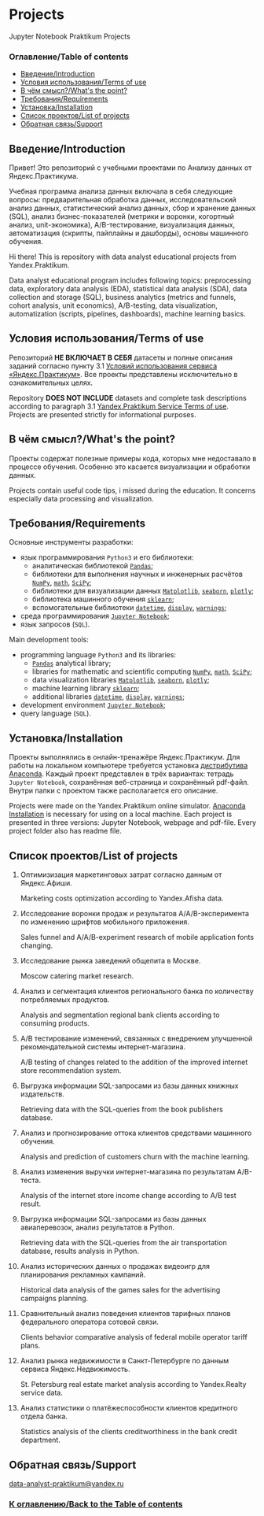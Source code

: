 # Projects
Jupyter Notebook Praktikum Projects

### Оглавление/Table of contents<a class="anchor" id="contents"></a>
* [Введение/Introduction](#chapter1)
* [Условия использования/Terms of use](#chapter2)
* [В чём смысл?/What's the point?](#chapter3)
* [Требования/Requirements](#chapter4)
* [Установка/Installation](#chapter5)
* [Список проектов/List of projects](#chapter6)
* [Обратная связь/Support](#chapter7)

## Введение/Introduction<a class="anchor" id="chapter1"></a>
Привет! Это репозиторий с учебными проектами по Анализу данных от Яндекс.Практикума.

Учебная программа анализа данных включала в себя следующие вопросы: предварительная обработка данных, исследовательский анализ данных, статистический анализ данных, сбор и хранение данных (SQL), анализ бизнес-показателей (метрики и воронки, когортный анализ, unit-экономика), A/B-тестирование, визуализация данных, автоматизация (скрипты, пайплайны и дашборды), основы машинного обучения.

Hi there! This is repository with data analyst educational projects from Yandex.Praktikum.

Data analyst educational program includes following topics: preprocessing data, exploratory data analysis (EDA), statistical data analysis (SDA), data collection and storage (SQL), business analytics (metrics and funnels, cohort analysis, unit economics), A/B-testing, data visualization, automatization (scripts, pipelines, dashboards), machine learning basics.

## Условия использования/Terms of use<a class="anchor" id="chapter2"></a>
Репозиторий **НЕ ВКЛЮЧАЕТ В СЕБЯ** датасеты и полные описания заданий согласно пункту 3.1 [Условий использования сервиса «Яндекс.Практикум»](https://yandex.ru/legal/praktikum_termsofuse/). Все проекты представлены исключительно в ознакомительных целях.

Repository **DOES NOT INCLUDE** datasets and complete task descriptions according to paragraph 3.1 [Yandex.Praktikum Service Terms of use](https://yandex.ru/legal/praktikum_termsofuse/). Projects are presented strictly for informational purposes.

## В чём смысл?/What's the point?<a class="anchor" id="chapter3"></a>
Проекты содержат полезные примеры кода, которых мне недоставало в процессе обучения. Особенно это касается визуализации и обработки данных.

Projects contain useful code tips, i missed during the education. It concerns especially data processing and visualization.

## Требования/Requirements<a class="anchor" id="chapter4"></a>
Основные инструменты разработки:
- язык программирования `Python3` и его библиотеки:
	- аналитическая библиотекой [`Pandas`](https://pandas.pydata.org/);
	- библиотеки для выполнения научных и инженерных расчётов [`NumPy`](http://www.numpy.org/), [`math`](https://docs.python.org/3/library/math.html), [`SciPy`](https://www.scipy.org/);
	- библиотеки для визуализации данных [`Matplotlib`](https://matplotlib.org/), [`seaborn`](https://seaborn.pydata.org/), [`plotly`](https://plotly.com/python/);
	- библиотека машинного обучения [`sklearn`](https://www.sklearn.org/);
	- вспомогательные библиотеки [`datetime`](https://docs.python.org/3/library/datetime.html), [`display`](https://ipython.org/ipython-doc/3/api/generated/IPython.display.html), [`warnings`](https://docs.python.org/3/library/warnings.html);
- среда программирования [`Jupyter Notebook`](https://jupyter.org/);
- язык запросов (`SQL`).

Main development tools:
- programming language `Python3` and its libraries:
	- [`Pandas`](https://pandas.pydata.org/) analytical library;
	- libraries for mathematic and scientific computing [`NumPy`](http://www.numpy.org/), [`math`](https://docs.python.org/3/library/math.html), [`SciPy`](https://www.scipy.org/);
	- data visualization libraries [`Matplotlib`](https://matplotlib.org/), [`seaborn`](https://seaborn.pydata.org/), [`plotly`](https://plotly.com/python/);
	- machine learning library [`sklearn`](https://www.sklearn.org/);
	- additional libraries [`datetime`](https://docs.python.org/3/library/datetime.html), [`display`](https://ipython.org/ipython-doc/3/api/generated/IPython.display.html), [`warnings`](https://docs.python.org/3/library/warnings.html);
- development environment [`Jupyter Notebook`](https://jupyter.org/);
- query language (`SQL`).

## Установка/Installation<a class="anchor" id="chapter5"></a>
Проекты выполнялись в онлайн-тренажёре Яндекс.Практикум. Для работы на локальном компьютере требуется установка [дистрибутива Anaconda](https://www.anaconda.com/distribution/). Каждый проект представлен в трёх вариантах: тетрадь `Jupyter Notebook`, сохранённая веб-страница и сохранённый pdf-файл. Внутри папки с проектом также располагается его описание.

Projects were made on the Yandex.Praktikum online simulator. [Anaconda Installation](https://www.anaconda.com/distribution/) is necessary for using on a local machine. Each project is presented in three versions: Jupyter Notebook, webpage and pdf-file. Every project folder also has readme file.

## Список проектов/List of projects<a class="anchor" id="chapter6"></a>
1. Оптимизизация маркетинговых затрат согласно данным от Яндекс.Афиши.

	Marketing costs optimization according to Yandex.Afisha data.

2. Исследование воронки продаж и результатов A/A/B-эксперимента по изменению шрифтов мобильного приложения.

	Sales funnel and A/A/B-experiment research of mobile application fonts changing.

3. Исследование рынка заведений общепита в Москве.

	Moscow catering market research.

4. Анализ и сегментация клиентов регионального банка по количеству потребляемых продуктов.

	Analysis and segmentation regional bank clients according to consuming products.

5. A/B тестирование изменений, связанных с внедрением улучшенной рекомендательной системы интернет-магазина.

	A/B testing of changes related to the addition of the improved internet store recommendation system.

6. Выгрузка информации SQL-запросами из базы данных книжных издательств.

	Retrieving data with the SQL-queries from the book publishers database.

7. Анализ и прогнозирование оттока клиентов средствами машинного обучения.

	Analysis and prediction of customers churn with the machine learning.

8. Анализ изменения выручки интернет-магазина по результатам A/B-теста.

	Analysis of the internet store income change according to A/B test result.

9. Выгрузка информации SQL-запросами из базы данных авиаперевозок, анализ результатов в Python.

	Retrieving data with the SQL-queries from the air transportation database, results analysis in Python.

10. Анализ исторических данных о продажах видеоигр для планирования рекламных кампаний.

	Historical data analysis of the games sales for the advertising campaigns planning.

11. Сравнительный анализ поведения клиентов тарифных планов федерального оператора сотовой связи.

	Clients behavior сomparative analysis of federal mobile operator tariff plans.

12. Анализ рынка недвижимости в Санкт-Петербурге по данным сервиса Яндекс.Недвижимость.

	St. Petersburg real estate market analysis according to Yandex.Realty service data.

13. Анализ статистики о платёжеспособности клиентов кредитного отдела банка.

	Statistics analysis of the clients creditworthiness in the bank credit department.

## Обратная связь/Support<a class="anchor" id="#chapter7"></a>

data-analyst-praktikum@yandex.ru

### [К оглавлению/Back to the Table of contents](#contents)
